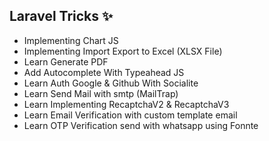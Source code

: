 ## Laravel Tricks ✨

   - Implementing Chart JS
   - Implementing Import Export to Excel (XLSX File)
   - Learn Generate PDF
   - Add Autocomplete With Typeahead JS
   - Learn Auth Google & Github With Socialite
   - Learn Send Mail with smtp (MailTrap)
   - Learn Implementing RecaptchaV2 & RecaptchaV3
   - Learn Email Verification with custom template email
   - Learn OTP Verification send with whatsapp using Fonnte
